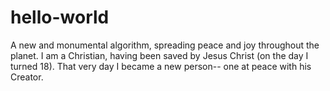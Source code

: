 # hello-world
A new and monumental algorithm, spreading peace and joy throughout the planet.
I am a Christian, having been saved by Jesus Christ (on the day I turned 18). That very day I became a new person-- one at peace with his Creator.
